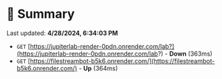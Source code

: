 # 📖 Summary
Last updated: **4/28/2024, 6:34:03 PM**

- `GET` [https://jupiterlab-render-0pdn.onrender.com/lab?](https://jupiterlab-render-0pdn.onrender.com/lab?) - **Down** (363ms)
- `GET` [https://filestreambot-b5k6.onrender.com/](https://filestreambot-b5k6.onrender.com/) - **Up** (364ms)

